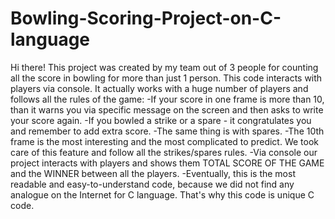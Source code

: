 # Bowling-Scoring-Project-on-C-language
Hi there! This project was created by my team out of 3 people for counting all the score in bowling for more than just 1 person. This code interacts with players via console. It actually works with a huge number of players and follows all the rules of the game:
	-If your score in one frame is more than 10, than it warns you via specific message on the screen and then asks to write your score again.
	-If you bowled a strike or a spare - it congratulates you and remember to add extra score.
	-The same thing is with spares.
	-The 10th frame is the most interesting and the most complicated to predict. We took care of this feature and follow all the strikes/spares rules. 
	-Via console our project interacts with players and shows them TOTAL SCORE OF THE GAME and the WINNER between all the players.
	-Eventually, this is the most readable and easy-to-understand code, because we did not find any analogue on the Internet for C language. That's why this code is unique C code.
